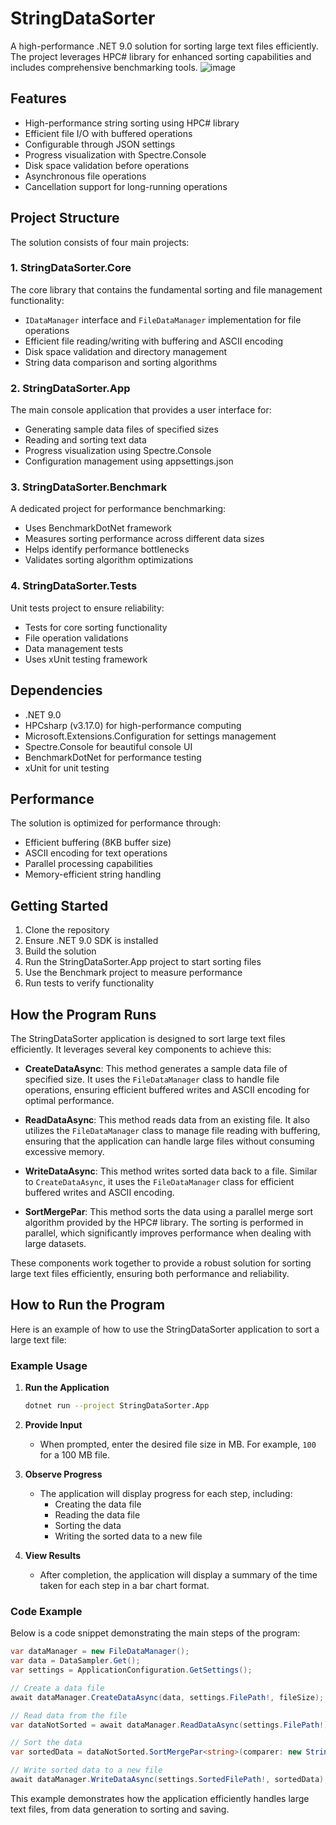 # StringDataSorter

A high-performance .NET 9.0 solution for sorting large text files efficiently. The project leverages HPC# library for enhanced sorting capabilities and includes comprehensive benchmarking tools.
![image](https://github.com/user-attachments/assets/5aba24ca-27da-4a7c-8724-7471f9835444)


## Features

- High-performance string sorting using HPC# library
- Efficient file I/O with buffered operations
- Configurable through JSON settings
- Progress visualization with Spectre.Console
- Disk space validation before operations
- Asynchronous file operations
- Cancellation support for long-running operations

## Project Structure

The solution consists of four main projects:

### 1. StringDataSorter.Core
The core library that contains the fundamental sorting and file management functionality:
- `IDataManager` interface and `FileDataManager` implementation for file operations
- Efficient file reading/writing with buffering and ASCII encoding
- Disk space validation and directory management
- String data comparison and sorting algorithms

### 2. StringDataSorter.App
The main console application that provides a user interface for:
- Generating sample data files of specified sizes
- Reading and sorting text data
- Progress visualization using Spectre.Console
- Configuration management using appsettings.json

### 3. StringDataSorter.Benchmark
A dedicated project for performance benchmarking:
- Uses BenchmarkDotNet framework
- Measures sorting performance across different data sizes
- Helps identify performance bottlenecks
- Validates sorting algorithm optimizations

### 4. StringDataSorter.Tests
Unit tests project to ensure reliability:
- Tests for core sorting functionality
- File operation validations
- Data management tests
- Uses xUnit testing framework

## Dependencies

- .NET 9.0
- HPCsharp (v3.17.0) for high-performance computing
- Microsoft.Extensions.Configuration for settings management
- Spectre.Console for beautiful console UI
- BenchmarkDotNet for performance testing
- xUnit for unit testing

## Performance

The solution is optimized for performance through:
- Efficient buffering (8KB buffer size)
- ASCII encoding for text operations
- Parallel processing capabilities
- Memory-efficient string handling

## Getting Started

1. Clone the repository
2. Ensure .NET 9.0 SDK is installed
3. Build the solution
4. Run the StringDataSorter.App project to start sorting files
5. Use the Benchmark project to measure performance
6. Run tests to verify functionality

## How the Program Runs

The StringDataSorter application is designed to sort large text files efficiently. It leverages several key components to achieve this:

- **CreateDataAsync**: This method generates a sample data file of specified size. It uses the `FileDataManager` class to handle file operations, ensuring efficient buffered writes and ASCII encoding for optimal performance.

- **ReadDataAsync**: This method reads data from an existing file. It also utilizes the `FileDataManager` class to manage file reading with buffering, ensuring that the application can handle large files without consuming excessive memory.

- **WriteDataAsync**: This method writes sorted data back to a file. Similar to `CreateDataAsync`, it uses the `FileDataManager` class for efficient buffered writes and ASCII encoding.

- **SortMergePar**: This method sorts the data using a parallel merge sort algorithm provided by the HPC# library. The sorting is performed in parallel, which significantly improves performance when dealing with large datasets.

These components work together to provide a robust solution for sorting large text files efficiently, ensuring both performance and reliability.

## How to Run the Program

Here is an example of how to use the StringDataSorter application to sort a large text file:

### Example Usage

1. **Run the Application**
   ```bash
   dotnet run --project StringDataSorter.App
   ```

2. **Provide Input**
   - When prompted, enter the desired file size in MB. For example, `100` for a 100 MB file.

3. **Observe Progress**
   - The application will display progress for each step, including:
     - Creating the data file
     - Reading the data file
     - Sorting the data
     - Writing the sorted data to a new file

4. **View Results**
   - After completion, the application will display a summary of the time taken for each step in a bar chart format.

### Code Example

Below is a code snippet demonstrating the main steps of the program:

```csharp
var dataManager = new FileDataManager();
var data = DataSampler.Get();
var settings = ApplicationConfiguration.GetSettings();

// Create a data file
await dataManager.CreateDataAsync(data, settings.FilePath!, fileSize);

// Read data from the file
var dataNotSorted = await dataManager.ReadDataAsync(settings.FilePath!);

// Sort the data
var sortedData = dataNotSorted.SortMergePar<string>(comparer: new StringDataComparer());

// Write sorted data to a new file
await dataManager.WriteDataAsync(settings.SortedFilePath!, sortedData);
```

This example demonstrates how the application efficiently handles large text files, from data generation to sorting and saving.
